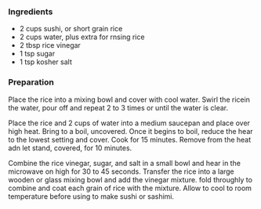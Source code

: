 ### Ingredients

*   2 cups sushi, or short grain rice
*   2 cups water, plus extra for rnsing rice
*   2 tbsp rice vinegar
*   1 tsp sugar
*   1 tsp kosher salt

### Preparation

Place the rice into a mixing bowl and cover with cool water. Swirl the
ricein the water, pour off and repeat 2 to 3 times or until the water is
clear.

Place the rice and 2 cups of water into a medium saucepan and place over
high heat. Bring to a boil, uncovered. Once it begins to boil, reduce
the hear to the lowest setting and cover. Cook for 15 minutes. Remove
from the heat adn let stand, covered, for 10 minutes.

Combine the rice vinegar, sugar, and salt in a small bowl and hear in
the microwave on high for 30 to 45 seconds. Transfer the rice into a
large wooden or glass mixing bowl and add the vinegar mixture. fold
throughly to combine and coat each grain of rice with the mixture. Allow
to cool to room temperature before using to make sushi or sashimi.

